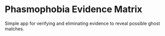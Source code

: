 # Phasmophobia Evidence Matrix
Simple app for verifying and eliminating evidence to reveal possible ghost matches. 